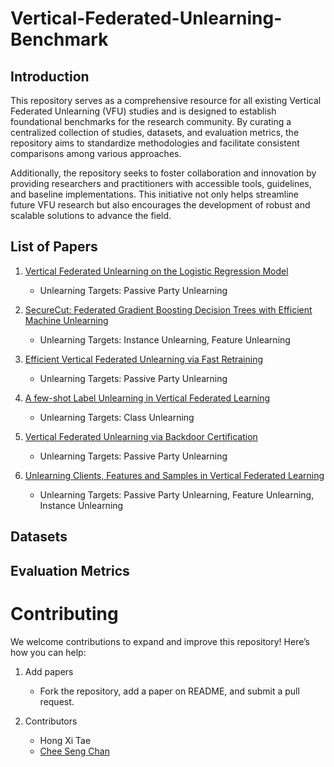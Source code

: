 # Vertical-Federated-Unlearning-Benchmark

## Introduction
This repository serves as a comprehensive resource for all existing Vertical Federated Unlearning (VFU) studies and is designed to establish foundational benchmarks for the research community. By curating a centralized collection of studies, datasets, and evaluation metrics, the repository aims to standardize methodologies and facilitate consistent comparisons among various approaches.

Additionally, the repository seeks to foster collaboration and innovation by providing researchers and practitioners with accessible tools, guidelines, and baseline implementations. This initiative not only helps streamline future VFU research but also encourages the development of robust and scalable solutions to advance the field.


## List of Papers

1. [Vertical Federated Unlearning on the Logistic Regression Model](https://www.mdpi.com/2079-9292/12/14/3182)
   - Unlearning Targets: Passive Party Unlearning

3. [SecureCut: Federated Gradient Boosting Decision Trees with Efficient Machine Unlearning](https://arxiv.org/abs/2311.13174)
   - Unlearning Targets: Instance Unlearning, Feature Unlearning

5. [Efficient Vertical Federated Unlearning via Fast Retraining](https://dl.acm.org/doi/abs/10.1145/3657290)
   - Unlearning Targets: Passive Party Unlearning

7. [A few-shot Label Unlearning in Vertical Federated Learning](https://arxiv.org/abs/2410.10922)
   - Unlearning Targets: Class Unlearning

9. [Vertical Federated Unlearning via Backdoor Certification](https://ieeexplore.ieee.org/document/10857418)
    - Unlearning Targets: Passive Party Unlearning

11. [Unlearning Clients, Features and Samples in Vertical Federated Learning](https://arxiv.org/abs/2501.13683)
    - Unlearning Targets: Passive Party Unlearning, Feature Unlearning, Instance Unlearning



## Datasets


## Evaluation Metrics


# Contributing
We welcome contributions to expand and improve this repository! Here’s how you can help:
1. Add papers
   - Fork the repository, add a paper on README, and submit a pull request.

3. Contributors
   - Hong Xi Tae
   - [Chee Seng Chan](http://cs-chan.com/)
